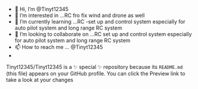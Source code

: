 - 👋 Hi, I’m @Tinyt12345
- 👀 I’m interested in ...RC fro fix wind and drone as well
- 🌱 I’m currently learning ...RC -set up and control system especially for auto pilot system and long range RC system
- 💞️ I’m looking to collaborate on ...RC set up and control system especially for auto pilot system and long range RC system
- 📫 How to reach me ... @Tinyt12345
- 

Tinyt12345/Tinyt12345 is a ✨ special ✨ repository because its `README.md` (this file) appears on your GitHub profile.
You can click the Preview link to take a look at your changes
